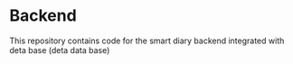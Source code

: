 # Backend
This repository contains code for the smart diary backend integrated with deta base (deta data base)
